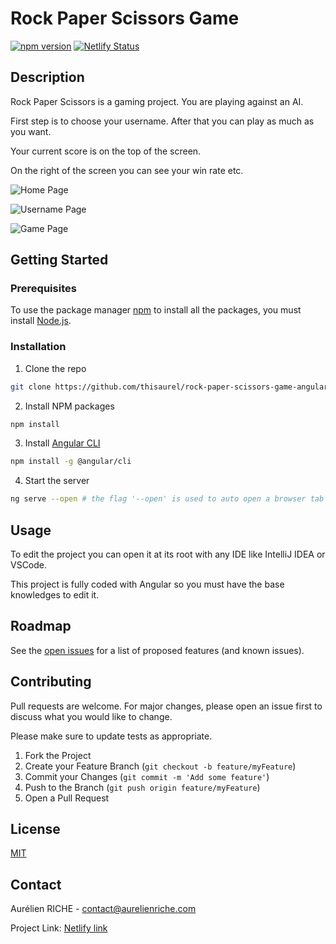 # Rock Paper Scissors Game

[![npm version](https://badge.fury.io/js/survey-monkey-streams.svg)](//npmjs.com/package/survey-monkey-streams)
[![Netlify Status](https://api.netlify.com/api/v1/badges/233ac41a-c3df-419f-883c-02bb2a137586/deploy-status)](https://app.netlify.com/sites/rock-paper-scissors-bis/deploys)

## Description

Rock Paper Scissors is a gaming project.
You are playing against an AI.

First step is to choose your username.
After that you can play as much as you want.

Your current score is on the top of the screen.

On the right of the screen you can see your win rate etc.

![Home Page](https://aurelienriche.s3.eu-west-3.amazonaws.com/screenshot-1.png)

![Username Page](https://aurelienriche.s3.eu-west-3.amazonaws.com/screenshot-3.png)

![Game Page](https://aurelienriche.s3.eu-west-3.amazonaws.com/screenshot-2.png)

## Getting Started

### Prerequisites

To use the package manager [npm](https://www.npmjs.com/) to install all the packages, you must install [Node.js](https://nodejs.org/en/download/).

### Installation

1. Clone the repo
```sh
git clone https://github.com/thisaurel/rock-paper-scissors-game-angular.git
```

2. Install NPM packages
```sh
npm install
```

3. Install [Angular CLI](https://cli.angular.io/)
```sh
npm install -g @angular/cli
```

4. Start the server

```bash
ng serve --open # the flag '--open' is used to auto open a browser tab
```

## Usage

To edit the project you can open it at its root with any IDE like IntelliJ IDEA or VSCode.

This project is fully coded with Angular so you must have the base knowledges to edit it.

## Roadmap

See the [open issues](https://github.com/thisaurel/rock-paper-scissors-game-angular/issues) for a list of proposed features (and known issues).

## Contributing

Pull requests are welcome. For major changes, please open an issue first to discuss what you would like to change.

Please make sure to update tests as appropriate.

1. Fork the Project
2. Create your Feature Branch (`git checkout -b feature/myFeature`)
3. Commit your Changes (`git commit -m 'Add some feature'`)
4. Push to the Branch (`git push origin feature/myFeature`)
5. Open a Pull Request

## License
[MIT](https://choosealicense.com/licenses/mit/)

## Contact

Aurélien RICHE - contact@aurelienriche.com

Project Link: [Netlify link](https://rock-paper-scissors-bis.netlify.app/)
